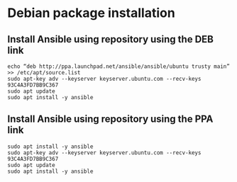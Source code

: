 # Debian package installation


## Install Ansible using repository using the DEB link
```
echo “deb http://ppa.launchpad.net/ansible/ansible/ubuntu trusty main” >> /etc/apt/source.list
sudo apt-key adv --keyserver keyserver.ubuntu.com --recv-keys 93C4A3FD7BB9C367
sudo apt update
sudo apt install -y ansible
```

## Install Ansible using repository using the PPA link
```
sudo apt install -y ansible
sudo apt-key adv --keyserver keyserver.ubuntu.com --recv-keys 93C4A3FD7BB9C367
sudo apt update
sudo apt install -y ansible
```
